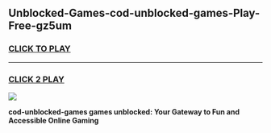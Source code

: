 
## Unblocked-Games-cod-unblocked-games-Play-Free-gz5um
<h3>
<a href="https://premium76.site?title=cod-unblocked-games&ref=15A">CLICK TO PLAY</a></h3>
<hr>

<h3>
<a href="https://premium76.site?title=cod-unblocked-games&ref=15A">CLICK 2 PLAY</a>
  
</h3>

<a href="https://premium76.site?title=cod-unblocked-games&ref=15A"><img src="https://clearcache.store/games.png"></a>


**cod-unblocked-games games unblocked: Your Gateway to Fun and Accessible Online Gaming**
